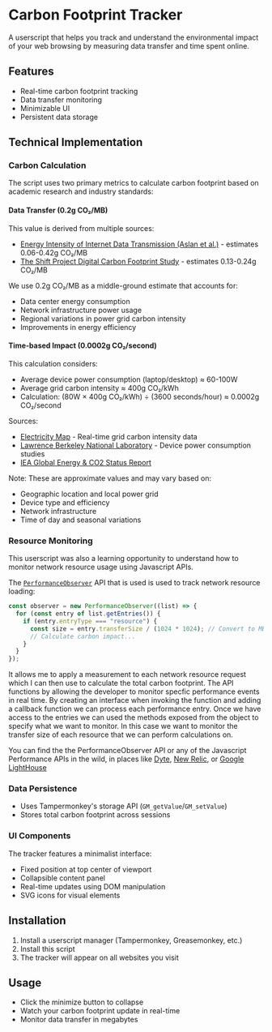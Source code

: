# Carbon Footprint Tracker

A userscript that helps you track and understand the environmental impact of your web browsing by measuring data transfer and time spent online.

## Features

- Real-time carbon footprint tracking
- Data transfer monitoring
- Minimizable UI
- Persistent data storage

## Technical Implementation

### Carbon Calculation

The script uses two primary metrics to calculate carbon footprint based on academic research and industry standards:

#### Data Transfer (0.2g CO₂/MB)
This value is derived from multiple sources:
- [Energy Intensity of Internet Data Transmission (Aslan et al.)](https://doi.org/10.1016/j.jclepro.2017.12.239) - estimates 0.06-0.42g CO₂/MB
- [The Shift Project Digital Carbon Footprint Study](https://theshiftproject.org/en/article/unsustainable-use-online-video/) - estimates 0.13-0.24g CO₂/MB

We use 0.2g CO₂/MB as a middle-ground estimate that accounts for:
- Data center energy consumption
- Network infrastructure power usage
- Regional variations in power grid carbon intensity
- Improvements in energy efficiency

#### Time-based Impact (0.0002g CO₂/second)
This calculation considers:
- Average device power consumption (laptop/desktop) ≈ 60-100W
- Average grid carbon intensity ≈ 400g CO₂/kWh
- Calculation: (80W × 400g CO₂/kWh) ÷ (3600 seconds/hour) ≈ 0.0002g CO₂/second

Sources:
- [Electricity Map](https://app.electricitymap.org/) - Real-time grid carbon intensity data
- [Lawrence Berkeley National Laboratory](https://eta.lbl.gov/) - Device power consumption studies
- [IEA Global Energy & CO2 Status Report](https://www.iea.org/reports/global-energy-co2-status-report-2019)

Note: These are approximate values and may vary based on:
- Geographic location and local power grid
- Device type and efficiency
- Network infrastructure
- Time of day and seasonal variations

### Resource Monitoring

This userscript was also a learning opportunity to understand how to monitor network resource usage using Javascript APIs. 

The [`PerformanceObserver`](https://developer.mozilla.org/en-US/docs/Web/API/PerformanceObserver) API that is used is used to track network resource loading:
```javascript
const observer = new PerformanceObserver((list) => {
  for (const entry of list.getEntries()) {
    if (entry.entryType === "resource") {
      const size = entry.transferSize / (1024 * 1024); // Convert to MB
      // Calculate carbon impact...
    }
  }
});
```

It allows me to apply a measurement to each network resource request which I can then use to calculate the total carbon footprint. The API functions by allowing the developer to monitor specfic performance events in real time. By creating an interface when invoking the function and adding a callback function we can process each performance entry. Once we have access to the entries we can used the methods exposed from the object to specify what we want to monitor. In this case we want to monitor the transfer size of each resource that we can perform calculations on.

You can find the the PerformanceObserver API or any of the Javascript Performance APIs in the wild, in places like [Dyte](https://dyte.io/blog/web-api-performance-monitoring/?utm_source=chatgpt.com), [New Relic](https://docs.newrelic.com/docs/tutorial-improve-site-performance/guide-to-monitoring-core-web-vitals/), or [Google LightHouse](https://github.com/GoogleChrome/lighthouse)



### Data Persistence

- Uses Tampermonkey's storage API (`GM_getValue`/`GM_setValue`)
- Stores total carbon footprint across sessions

### UI Components

The tracker features a minimalist interface:
- Fixed position at top center of viewport
- Collapsible content panel
- Real-time updates using DOM manipulation
- SVG icons for visual elements

## Installation

1. Install a userscript manager (Tampermonkey, Greasemonkey, etc.)
2. Install this script
3. The tracker will appear on all websites you visit

## Usage

- Click the minimize button to collapse
- Watch your carbon footprint update in real-time
- Monitor data transfer in megabytes